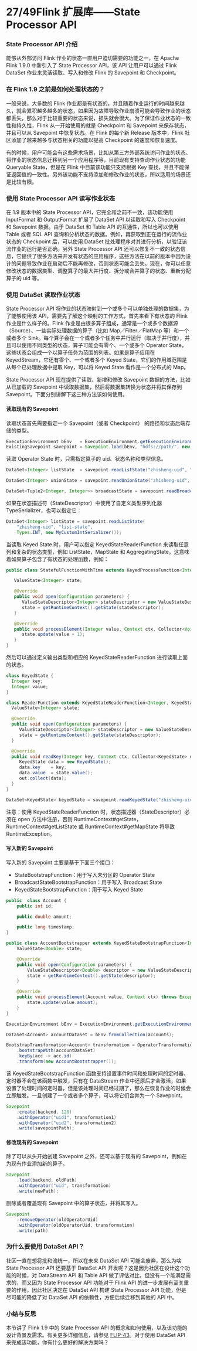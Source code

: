 # 27/49Flink 扩展库——State Processor API

### State Processor API 介绍

能够从外部访问 Flink 作业的状态一直用户迫切需要的功能之一，在 Apache Flink 1.9.0 中新引入了 State Processor API，该 API 让用户可以通过 Flink DataSet 作业来灵活读取、写入和修改 Flink 的 Savepoint 和 Checkpoint。

### 在 Flink 1.9 之前是如何处理状态的？

一般来说，大多数的 Flink 作业都是有状态的，并且随着作业运行的时间越来越久，就会累积越多越多的状态，如果因为故障导致作业崩溃可能会导致作业的状态都丢失，那么对于比较重要的状态来说，损失就会很大。为了保证作业状态的一致性和持久性，Flink 从一开始使用的就是 Checkpoint 和 Savepoint 来保存状态，并且可以从 Savepoint 中恢复状态。在 Flink 的每个新 Release 版本中，Flink 社区添加了越来越多与状态相关的功能以提高 Checkpoint 的速度和恢复速度。

有的时候，用户可能会有这些需求场景，比如从第三方外部系统访问作业的状态、将作业的状态信息迁移到另一个应用程序等，目前现有支持查询作业状态的功能 Queryable State，但是在 Flink 中目前该功能只支持根据 Key 查找，并且不能保证返回值的一致性。另外该功能不支持添加和修改作业的状态，所以适用的场景还是比较有限。

### 使用 State Processor API 读写作业状态

在 1.9 版本中的 State Processor API，它完全和之前不一致，该功能使用 InputFormat 和 OutputFormat 扩展了 DataSet API 以读取和写入 Checkpoint 和 Savepoint 数据。由于 DataSet 和 Table API 的互通性，所以也可以使用 Table 或者 SQL API 查询和分析状态的数据。例如，再获取到正在运行的流作业状态的 Checkpoint 后，可以使用 DataSet 批处理程序对其进行分析，以验证该流作业的运行是否正确。另外 State Processor API 还可以修复不一致的状态信息，它提供了很多方法来开发有状态的应用程序，这些方法在以前的版本中因为设计的问题导致作业在启动后不能再修改，否则状态可能会丢失。现在，你可以任意修改状态的数据类型、调整算子的最大并行度、拆分或合并算子的状态、重新分配算子的 uid 等。

### 使用 DataSet 读取作业状态

State Processor API 将作业的状态映射到一个或多个可以单独处理的数据集，为了能够使用该 API，需要先了解这个映射的工作方式，首先来看下有状态的 Flink 作业是什么样子的。Flink 作业是由很多算子组成，通常是一个或多个数据源（Source）、一些实际处理数据的算子（比如 Map／Filter／FlatMap 等）和一个或者多个 Sink。每个算子会在一个或者多个任务中并行运行（取决于并行度），并且可以使用不同类型的状态，算子可能会有零个、一个或多个 Operator State，这些状态会组成一个以算子任务为范围的列表。如果是算子应用在 KeyedStream，它还有零个、一个或者多个 Keyed State，它们的作用域范围是从每个已处理数据中提取 Key，可以将 Keyed State 看作是一个分布式的 Map。

State Processor API 现在提供了读取、新增和修改 Savepoint 数据的方法，比如从已加载的 Savepoint 中读取数据集，然后将数据集转换为状态并将其保存到 Savepoint。下面分别讲解下这三种方法该如何使用。

#### 读取现有的 Savepoint

读取状态首先需要指定一个 Savepoint（或者 Checkpoint） 的路径和状态后端存储的类型。

```java
ExecutionEnvironment bEnv   = ExecutionEnvironment.getExecutionEnvironment();
ExistingSavepoint savepoint = Savepoint.load(bEnv, "hdfs://path/", new RocksDBStateBackend());
```

读取 Operator State 时，只需指定算子的 uid、状态名称和类型信息。

```java
DataSet<Integer> listState  = savepoint.readListState("zhisheng-uid", "list-state", Types.INT);

DataSet<Integer> unionState = savepoint.readUnionState("zhisheng-uid", "union-state", Types.INT);

DataSet<Tuple2<Integer, Integer>> broadcastState = savepoint.readBroadcastState("zhisheng-uid", "broadcast-state", Types.INT, Types.INT);
```

如果在状态描述符（StateDescriptor）中使用了自定义类型序列化器 TypeSerializer，也可以指定它：

```java
DataSet<Integer> listState = savepoint.readListState(
    "zhisheng-uid", "list-state", 
    Types.INT, new MyCustomIntSerializer());
```

当读取 Keyed State 时，用户可以指定 KeyedStateReaderFunction 来读取任意列和复杂的状态类型，例如 ListState，MapState 和 AggregatingState。这意味着如果算子包含了有状态的处理函数，例如：

```java
public class StatefulFunctionWithTime extends KeyedProcessFunction<Integer, Integer, Void> {

   ValueState<Integer> state;

   @Override
   public void open(Configuration parameters) {
      ValueStateDescriptor<Integer> stateDescriptor = new ValueStateDescriptor<>("state", Types.INT);
      state = getRuntimeContext().getState(stateDescriptor);
   }

   @Override
   public void processElement(Integer value, Context ctx, Collector<Void> out) throws Exception {
      state.update(value + 1);
   }
}
```

然后可以通过定义输出类型和相应的 KeyedStateReaderFunction 进行读取上面的状态。

```java
class KeyedState {
  Integer key;
  Integer value;
}

class ReaderFunction extends KeyedStateReaderFunction<Integer, KeyedState> {
  ValueState<Integer> state;

  @Override
  public void open(Configuration parameters) {
     ValueStateDescriptor<Integer> stateDescriptor = new ValueStateDescriptor<>("state", Types.INT);
     state = getRuntimeContext().getState(stateDescriptor);
  }

  @Override
  public void readKey(Integer key, Context ctx, Collector<KeyedState> out) throws Exception {
     KeyedState data = new KeyedState();
     data.key    = key;
     data.value  = state.value();
     out.collect(data);
  }
}

DataSet<KeyedState> keyedState = savepoint.readKeyedState("zhisheng-uid", new ReaderFunction());
```

注意：使用 KeyedStateReaderFunction 时，状态描述器（StateDescriptor）必须在 open 方法中注册，否则 RuntimeContext#getState，RuntimeContext#getListState 或 RuntimeContext#getMapState 将导致 RuntimeException。

#### 写入新的 Savepoint

写入新的 Savepoint 主要是基于下面三个接口：

- StateBootstrapFunction：用于写入未分区的 Operator State
- BroadcastStateBootstrapFunction：用于写入 Broadcast State
- KeyedStateBootstrapFunction：用于写入 Keyed State

```java
public  class Account {
    public int id;

    public double amount;    

    public long timestamp;
}

public class AccountBootstrapper extends KeyedStateBootstrapFunction<Integer, Account> {
    ValueState<Double> state;

    @Override
    public void open(Configuration parameters) {
        ValueStateDescriptor<Double> descriptor = new ValueStateDescriptor<>("total",Types.DOUBLE);
        state = getRuntimeContext().getState(descriptor);
    }

    @Override
    public void processElement(Account value, Context ctx) throws Exception {
        state.update(value.amount);
    }
}

ExecutionEnvironment bEnv = ExecutionEnvironment.getExecutionEnvironment();

DataSet<Account> accountDataSet = bEnv.fromCollection(accounts);

BootstrapTransformation<Account> transformation = OperatorTransformation
    .bootstrapWith(accountDataSet)
    .keyBy(acc -> acc.id)
    .transform(new AccountBootstrapper());
```

该 KeyedStateBootstrapFunction 函数支持设置事件时间和处理时间的定时器，定时器不会在该函数中触发，只有在 DataStream 作业中还原后才会激活，如果设置了处理时间的定时器，但是该处理时间已经过期了，那么在恢复作业的时候会立即触发。一旦创建了一个或者多个算子，可以将它们合并为一个 Savepoint。

```java
Savepoint
    .create(backend, 128)
    .withOperator("uid1", transformation1)
    .withOperator("uid2", transformation2)
    .write(savepointPath);
```

#### 修改现有的 Savepoint

除了可以从头开始创建 Savepoint 之外，还可以基于现有的 Savepoint，例如在为现有作业添加新的算子。

```java
Savepoint
    .load(backend, oldPath)
    .withOperator("uid", transformation)
    .write(newPath);
```

删除或者覆盖现有 Savepoint 中的算子状态，并将其写入。

```java
Savepoint
    .removeOperator(oldOperatorUid)
    .withOperator(oldOperatorUid, transformation)
    .write(path)
```

### 为什么要使用 DataSet API？

社区一直在想将批和流统一，所以在未来 DataSet API 可能会废弃，那么为啥 State Processor API 还要基于 DataSet API 开发呢？这是因为社区在设计这个功能的时候，对 DataStream API 和 Table API 做了评估对比，但没有一个能满足需求的，而又因为 State Processor API 功能对于 Flink API 的进一步发展有至关重要的作用，因此社区决定在 DataSet API 构建 State Processor API 功能，但是尽可能的降低了对 DataSet API 的依赖性，方便后续迁移到其他的 API 中。

### 小结与反思

本节讲了 Flink 1.9 中的 State Processor API 的概念和如何使用，以及该功能的设计背景及需求。有关更多详细信息，请参见 [FLIP-43](https://cwiki.apache.org/confluence/display/FLINK/FLIP-43%3A+State+Processor+API)。对于使用 DataSet API 来完成该功能，你有什么更好的解决方案吗？